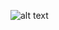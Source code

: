 ![alt text](https://github.com/openline-ai/openline-customer-os/tree/main/architecture/images/customer-os-eco-system-view.png)